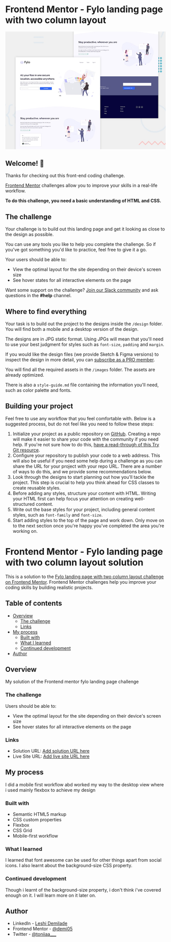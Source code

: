# Frontend Mentor - Fylo landing page with two column layout

![Design preview for the Fylo landing page with two column layout challenge](./design/desktop-preview.jpg)

## Welcome! 👋

Thanks for checking out this front-end coding challenge.

[Frontend Mentor](https://www.frontendmentor.io) challenges allow you to improve your skills in a real-life workflow.

**To do this challenge, you need a basic understanding of HTML and CSS.**

## The challenge

Your challenge is to build out this landing page and get it looking as close to the design as possible.

You can use any tools you like to help you complete the challenge. So if you've got something you'd like to practice, feel free to give it a go.

Your users should be able to: 

- View the optimal layout for the site depending on their device's screen size
- See hover states for all interactive elements on the page

Want some support on the challenge? [Join our Slack community](https://www.frontendmentor.io/slack) and ask questions in the **#help** channel.

## Where to find everything

Your task is to build out the project to the designs inside the `/design` folder. You will find both a mobile and a desktop version of the design. 

The designs are in JPG static format. Using JPGs will mean that you'll need to use your best judgment for styles such as `font-size`, `padding` and `margin`. 

If you would like the design files (we provide Sketch & Figma versions) to inspect the design in more detail, you can [subscribe as a PRO member](https://www.frontendmentor.io/pro).

You will find all the required assets in the `/images` folder. The assets are already optimized.

There is also a `style-guide.md` file containing the information you'll need, such as color palette and fonts.

## Building your project

Feel free to use any workflow that you feel comfortable with. Below is a suggested process, but do not feel like you need to follow these steps:

1. Initialize your project as a public repository on [GitHub](https://github.com/). Creating a repo will make it easier to share your code with the community if you need help. If you're not sure how to do this, [have a read-through of this Try Git resource](https://try.github.io/).
2. Configure your repository to publish your code to a web address. This will also be useful if you need some help during a challenge as you can share the URL for your project with your repo URL. There are a number of ways to do this, and we provide some recommendations below.
3. Look through the designs to start planning out how you'll tackle the project. This step is crucial to help you think ahead for CSS classes to create reusable styles.
4. Before adding any styles, structure your content with HTML. Writing your HTML first can help focus your attention on creating well-structured content.
5. Write out the base styles for your project, including general content styles, such as `font-family` and `font-size`.
6. Start adding styles to the top of the page and work down. Only move on to the next section once you're happy you've completed the area you're working on.


# Frontend Mentor - Fylo landing page with two column layout solution

This is a solution to the [Fylo landing page with two column layout challenge on Frontend Mentor](https://www.frontendmentor.io/challenges/fylo-landing-page-with-two-column-layout-5ca5ef041e82137ec91a50f5). Frontend Mentor challenges help you improve your coding skills by building realistic projects. 

## Table of contents

- [Overview](#overview)
  - [The challenge](#the-challenge)
  - [Links](#links)
- [My process](#my-process)
  - [Built with](#built-with)
  - [What I learned](#what-i-learned)
  - [Continued development](#continued-development)
- [Author](#author)


## Overview
My solution of the Frontend mentor fylo landing page challenge
### The challenge

Users should be able to:

- View the optimal layout for the site depending on their device's screen size
- See hover states for all interactive elements on the page

### Links

- Solution URL: [Add solution URL here](https://your-solution-url.com)
- Live Site URL: [Add live site URL here](https://your-live-site-url.com)

## My process
I did a mobile first workflow abd worked my way to the desktop view where i used mainly flexbox to achieve my design
### Built with

- Semantic HTML5 markup
- CSS custom properties
- Flexbox
- CSS Grid
- Mobile-first workflow
### What I learned
I learned that font awesome can be used for other things apart from social icons. I also learnt about the background-size CSS property.

### Continued development
Though i learnt of the background-size property, i don't think i've covered enough on it. I will learn more on it later on.

## Author
- LinkedIn - [Leshi Demilade](https://www.linkedin.com/in/leshi-demilade-74429223a/)
- Frontend Mentor - [@demi05](https://www.frontendmentor.io/profile/demi05)
- Twitter - [@toniiaa___](https://twitter.com/toniiaa___?s=09)
